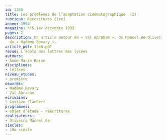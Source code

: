 ```yaml
---
id: 1346
title: Les problèmes de l’adaptation cinématographique  (2)
rubrique: Réécritures [1re]
annee: 1993
magazine: n°5 1er décembre 1993
pages: 2
description: Un article autour de « Val Abraham », de Manoel de Oliveira, « adaptation »
  de « Madame Bovary »…
article_pdf: 1346.pdf
revue: L’école des lettres des lycées
auteurs:
- Anne-Marie Baron
disciplines:
- lettres
niveau_etudes:
- première
oeuvres:
- Madame Bovary
- Val Abraham
ecrivains:
- Gustave Flaubert
programmes:
- objet d’étude - réécritures
realisateurs:
- Oliveira Manoel de
siecles:
- 19e siècle
---
```

